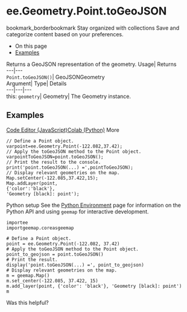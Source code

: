  
#  ee.Geometry.Point.toGeoJSON 
bookmark_borderbookmark Stay organized with collections  Save and categorize content based on your preferences.
  * On this page
  * [Examples](https://developers.google.com/earth-engine/apidocs/ee-geometry-point-togeojson#examples)


Returns a GeoJSON representation of the geometry. 
Usage| Returns  
---|---  
`Point.toGeoJSON()`| GeoJSONGeometry  
Argument| Type| Details  
---|---|---  
this: `geometry`| Geometry| The Geometry instance.  
## Examples
[Code Editor (JavaScript)](https://developers.google.com/earth-engine/apidocs/ee-geometry-point-togeojson#code-editor-javascript-sample)[Colab (Python)](https://developers.google.com/earth-engine/apidocs/ee-geometry-point-togeojson#colab-python-sample) More
```
// Define a Point object.
varpoint=ee.Geometry.Point(-122.082,37.42);
// Apply the toGeoJSON method to the Point object.
varpointToGeoJSON=point.toGeoJSON();
// Print the result to the console.
print('point.toGeoJSON(...) =',pointToGeoJSON);
// Display relevant geometries on the map.
Map.setCenter(-122.085,37.422,15);
Map.addLayer(point,
{'color':'black'},
'Geometry [black]: point');
```
Python setup
See the [ Python Environment](https://developers.google.com/earth-engine/guides/python_install) page for information on the Python API and using `geemap` for interactive development.
```
importee
importgeemap.coreasgeemap
```
```
# Define a Point object.
point = ee.Geometry.Point(-122.082, 37.42)
# Apply the toGeoJSON method to the Point object.
point_to_geojson = point.toGeoJSON()
# Print the result.
display('point.toGeoJSON(...) =', point_to_geojson)
# Display relevant geometries on the map.
m = geemap.Map()
m.set_center(-122.085, 37.422, 15)
m.add_layer(point, {'color': 'black'}, 'Geometry [black]: point')
m
```

Was this helpful?
